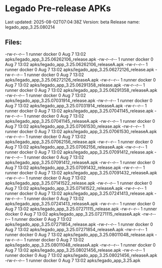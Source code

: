 # Legado Pre-release APKs
Last updated: 2025-08-02T07:04:38Z
Version: beta
Release name: legado_app_3.25.080214
## Files:
-rw-r--r-- 1 runner docker 0 Aug  7 13:02 apks/legado_app_3.25.06262106_release.apk
-rw-r--r-- 1 runner docker 0 Aug  7 13:02 apks/legado_app_3.25.06262106_releaseA.apk
-rw-r--r-- 1 runner docker 0 Aug  7 13:02 apks/legado_app_3.25.06272126_release.apk
-rw-r--r-- 1 runner docker 0 Aug  7 13:02 apks/legado_app_3.25.06272126_releaseA.apk
-rw-r--r-- 1 runner docker 0 Aug  7 13:02 apks/legado_app_3.25.06291358_release.apk
-rw-r--r-- 1 runner docker 0 Aug  7 13:02 apks/legado_app_3.25.06291358_releaseA.apk
-rw-r--r-- 1 runner docker 0 Aug  7 13:02 apks/legado_app_3.25.07031914_release.apk
-rw-r--r-- 1 runner docker 0 Aug  7 13:02 apks/legado_app_3.25.07031914_releaseA.apk
-rw-r--r-- 1 runner docker 0 Aug  7 13:02 apks/legado_app_3.25.07041145_release.apk
-rw-r--r-- 1 runner docker 0 Aug  7 13:02 apks/legado_app_3.25.07041145_releaseA.apk
-rw-r--r-- 1 runner docker 0 Aug  7 13:02 apks/legado_app_3.25.07061530_release.apk
-rw-r--r-- 1 runner docker 0 Aug  7 13:02 apks/legado_app_3.25.07061530_releaseA.apk
-rw-r--r-- 1 runner docker 0 Aug  7 13:02 apks/legado_app_3.25.07062156_release.apk
-rw-r--r-- 1 runner docker 0 Aug  7 13:02 apks/legado_app_3.25.07062156_releaseA.apk
-rw-r--r-- 1 runner docker 0 Aug  7 13:02 apks/legado_app_3.25.07091412_release.apk
-rw-r--r-- 1 runner docker 0 Aug  7 13:02 apks/legado_app_3.25.07091412_releaseA.apk
-rw-r--r-- 1 runner docker 0 Aug  7 13:02 apks/legado_app_3.25.07091432_release.apk
-rw-r--r-- 1 runner docker 0 Aug  7 13:02 apks/legado_app_3.25.07091432_releaseA.apk
-rw-r--r-- 1 runner docker 0 Aug  7 13:02 apks/legado_app_3.25.07141522_release.apk
-rw-r--r-- 1 runner docker 0 Aug  7 13:02 apks/legado_app_3.25.07141522_releaseA.apk
-rw-r--r-- 1 runner docker 0 Aug  7 13:02 apks/legado_app_3.25.07241413_release.apk
-rw-r--r-- 1 runner docker 0 Aug  7 13:02 apks/legado_app_3.25.07241413_releaseA.apk
-rw-r--r-- 1 runner docker 0 Aug  7 13:02 apks/legado_app_3.25.07271115_release.apk
-rw-r--r-- 1 runner docker 0 Aug  7 13:02 apks/legado_app_3.25.07271115_releaseA.apk
-rw-r--r-- 1 runner docker 0 Aug  7 13:02 apks/legado_app_3.25.07271854_release.apk
-rw-r--r-- 1 runner docker 0 Aug  7 13:02 apks/legado_app_3.25.07271854_releaseA.apk
-rw-r--r-- 1 runner docker 0 Aug  7 13:02 apks/legado_app_3.25.08011048_release.apk
-rw-r--r-- 1 runner docker 0 Aug  7 13:02 apks/legado_app_3.25.08011048_releaseA.apk
-rw-r--r-- 1 runner docker 0 Aug  7 13:02 apks/legado_app_3.25.08021456_release.apk
-rw-r--r-- 1 runner docker 0 Aug  7 13:02 apks/legado_app_3.25.08021456_releaseA.apk
-rw-r--r-- 1 runner docker 0 Aug  7 13:02 apks/legado_app_3.25.apk
